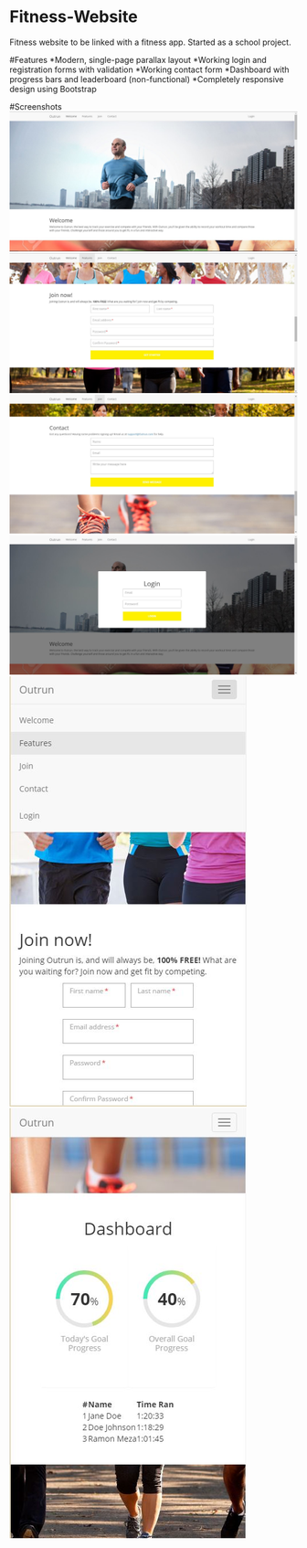 # Fitness-Website
Fitness website to be linked with a fitness app. Started as a school project.

#Features
*Modern, single-page parallax layout
*Working login and registration forms with validation
*Working contact form
*Dashboard with progress bars and leaderboard (non-functional)
*Completely responsive design using Bootstrap

#Screenshots
![Welcome section](/img/screenshots/screen1.jpg?raw=true)
![Registration form](/img/screenshots/screen2.jpg?raw=true)
![Contact form](/img/screenshots/screen3.jpg?raw=true)
![Login popup](/img/screenshots/screen4.jpg?raw=true)
![Responsive design](/img/screenshots/screen5.jpg?raw=true)
![Dashboard section](/img/screenshots/screen6.jpg?raw=true)